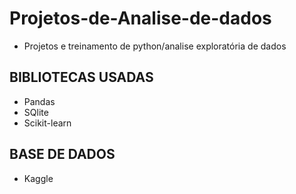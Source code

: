 # Projetos-de-Analise-de-dados

- Projetos e treinamento de python/analise exploratória de dados

## BIBLIOTECAS USADAS

- Pandas
- SQlite
- Scikit-learn

## BASE DE DADOS

- Kaggle
